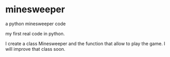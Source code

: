 # minesweeper
a python minesweeper code

my first real code in python.

I create a class Minesweeper and the function that allow to play the game.
I will improve that class soon.
